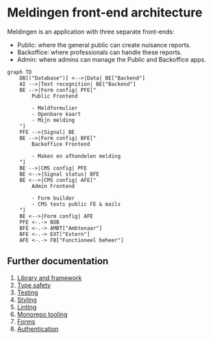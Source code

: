<!-- @license CC0-1.0 -->

# Meldingen front-end architecture

Meldingen is an application with three separate front-ends:

- Public: where the general public can create nuisance reports.
- Backoffice: where professionals can handle these reports.
- Admin: where admins can manage the Public and Backoffice apps.

```mermaid
graph TD
    DB[("Database")] <-->|Data| BE["Backend"]
    AI -->|Text recognition| BE["Backend"]
    BE -->|Form config| PFE["
        Public Frontend

        - Meldformulier
        - Openbare kaart
        - Mijn melding
    "]
    PFE -->|Signal| BE
    BE -->|Form config| BFE["
        Backoffice Frontend

        - Maken en afhandelen melding
    "]
    BE -->|CMS config| PFE
    BE <-->|Signal status| BFE
    BE <-->|CMS config| AFE["
        Admin Frontend

        - Form builder
        - CMS texts public FE & mails
    "]
    BE <-->|Form config| AFE
    PFE <-.-> BOB
    BFE <-.-> AMBT["Ambtenaar"]
    BFE <-.-> EXT["Extern"]
    AFE <-.-> FB["Functioneel beheer"]
```

## Further documentation

1. [Library and framework](./0001-library-and-framework.md)
2. [Type safety](./0002-type-safety.md)
3. [Testing](./0003-testing.md)
4. [Styling](./0004-styling.md)
5. [Linting](./0005-linting.md)
6. [Monorepo tooling](./0006-monorepo-tooling.md)
7. [Forms](./0007-forms.md)
8. [Authentication](./0008-authentication.md)
